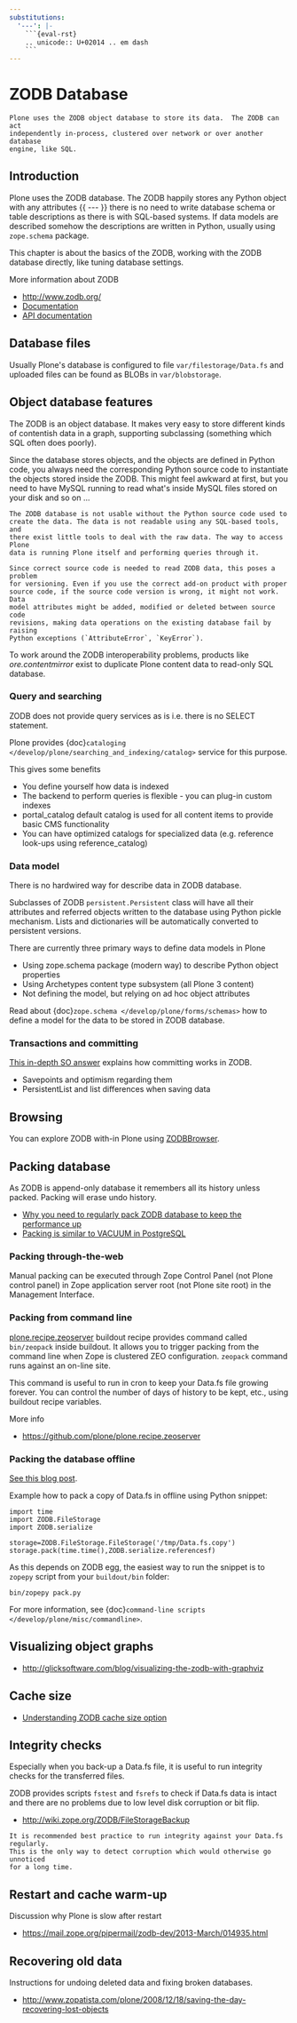 ```yaml
---
substitutions:
  '---': |-
    ```{eval-rst}
    .. unicode:: U+02014 .. em dash
    ```
---
```


# ZODB Database

```{admonition} Description
Plone uses the ZODB object database to store its data.  The ZODB can act
independently in-process, clustered over network or over another database
engine, like SQL.
```

## Introduction

Plone uses the ZODB database.  The ZODB happily stores any Python object with
any attributes {{ --- }} there is no need to write database schema or table
descriptions as there is
with SQL-based systems. If data models are described somehow
the descriptions are written in Python, usually using
`zope.schema` package.

This chapter is about the basics of the ZODB, working with the ZODB database
directly, like tuning database settings.

More information about ZODB

- <http://www.zodb.org/>
- [Documentation](http://zodb.readthedocs.org/)
- [API documentation](http://zodb.readthedocs.org/en/latest/api.html)

## Database files

Usually Plone's database is configured to file `var/filestorage/Data.fs`
and uploaded files can be found as BLOBs in `var/blobstorage`.

## Object database features

The ZODB is an object database.  It makes very easy to store different kinds of
contentish data in a graph, supporting subclassing (something which SQL often
does poorly).

Since the database stores objects, and the objects are defined in Python code,
you always need the corresponding Python source code to instantiate the objects
stored inside the ZODB.  This might feel awkward at first, but you need to have
MySQL running to read what's inside MySQL files stored on your disk and so on ...

```{warning}
The ZODB database is not usable without the Python source code used to
create the data. The data is not readable using any SQL-based tools, and
there exist little tools to deal with the raw data. The way to access Plone
data is running Plone itself and performing queries through it.
```

```{warning}
Since correct source code is needed to read ZODB data, this poses a problem
for versioning. Even if you use the correct add-on product with proper
source code, if the source code version is wrong, it might not work.  Data
model attributes might be added, modified or deleted between source code
revisions, making data operations on the existing database fail by raising
Python exceptions (`AttributeError`, `KeyError`).
```

To work around the ZODB interoperability problems, products like
*ore.contentmirror* exist to duplicate Plone content data to read-only SQL
database.

### Query and searching

ZODB does not provide query services as is
i.e. there is no SELECT statement.

Plone provides {doc}`cataloging </develop/plone/searching_and_indexing/catalog>`
service for this purpose.

This gives some benefits

- You define yourself how data is indexed
- The backend to perform queries is flexible - you
  can plug-in custom indexes
- portal_catalog default catalog is used for all content items
  to provide basic CMS functionality
- You can have optimized catalogs for specialized data (e.g. reference look-ups
  using reference_catalog)

### Data model

There is no hardwired way for describe
data in ZODB database.

Subclasses of ZODB `persistent.Persistent`
class will have all their attributes and referred objects
written to the database using Python pickle mechanism.
Lists and dictionaries will be automatically
converted to persistent versions.

There are currently three primary ways to define data models in Plone

- Using zope.schema package (modern way) to describe Python object properties
- Using Archetypes content type subsystem (all Plone 3 content)
- Not defining the model, but relying on ad hoc object attributes

Read about {doc}`zope.schema </develop/plone/forms/schemas>`
how to define a model for the data to be stored
in ZODB database.

### Transactions and committing

[This in-depth SO answer](http://stackoverflow.com/questions/11254384/when-to-commit-data-in-zodb/)
explains how committing works in ZODB.

- Savepoints and optimism regarding them
- PersistentList and list differences when saving data

## Browsing

You can explore ZODB with-in Plone using [ZODBBrowser](https://plone.org/products/zodbbrowser).

## Packing database

As ZODB is append-only database it remembers all its history unless packed. Packing will erase undo history.

- [Why you need to regularly pack ZODB database to keep the performance up](http://www.sixfeetup.com/blog/optimize-your-plone-development-by-packing-the-zodb)
- [Packing is similar to VACUUM in PostgreSQL](http://stackoverflow.com/questions/11254384/when-to-commit-data-in-zodb/)

### Packing through-the-web

Manual packing can be executed through Zope Control Panel (not Plone control panel)
in Zope application server root (not Plone site root) in the Management Interface.

### Packing from command line

[plone.recipe.zeoserver](https://github.com/plone/plone.recipe.zeoserver/) buildout recipe provides command called `bin/zeopack`
inside buildout.
It allows you to trigger packing from the command line when Zope is clustered ZEO configuration.
`zeopack` command runs against an on-line site.

This command is useful to run in cron to keep your Data.fs file growing forever.
You can control the number of days of history to be kept, etc., using buildout recipe variables.

More info

- <https://github.com/plone/plone.recipe.zeoserver>

### Packing the database offline

[See this blog post](http://blog.twinapex.fi/2009/09/01/packing-and-copying-data-fs-from-production-server-for-local-development/).

Example how to pack a copy of Data.fs in offline using Python snippet:

```
import time
import ZODB.FileStorage
import ZODB.serialize

storage=ZODB.FileStorage.FileStorage('/tmp/Data.fs.copy')
storage.pack(time.time(),ZODB.serialize.referencesf)
```

As this depends on ZODB egg, the easiest way to run the snippet is to `zopepy`
script from your `buildout/bin` folder:

```
bin/zopepy pack.py
```

For more information, see {doc}`command-line scripts </develop/plone/misc/commandline>`.

## Visualizing object graphs

- <http://glicksoftware.com/blog/visualizing-the-zodb-with-graphviz>

## Cache size

- [Understanding ZODB cache size option](https://mail.zope.org/pipermail/zodb-dev/2010-March/013199.html)

## Integrity checks

Especially when you back-up a Data.fs file, it is useful to run integrity checks for the transferred files.

ZODB provides scripts `fstest` and `fsrefs` to check if Data.fs data is intact
and there are no problems due to low level disk corruption or bit flip.

- <http://wiki.zope.org/ZODB/FileStorageBackup>

```{note}
It is recommended best practice to run integrity against your Data.fs regularly.
This is the only way to detect corruption which would otherwise go unnoticed
for a long time.
```

## Restart and cache warm-up

Discussion why Plone is slow after restart

- <https://mail.zope.org/pipermail/zodb-dev/2013-March/014935.html>

## Recovering old data

Instructions for undoing deleted data and fixing broken databases.

- <http://www.zopatista.com/plone/2008/12/18/saving-the-day-recovering-lost-objects>
